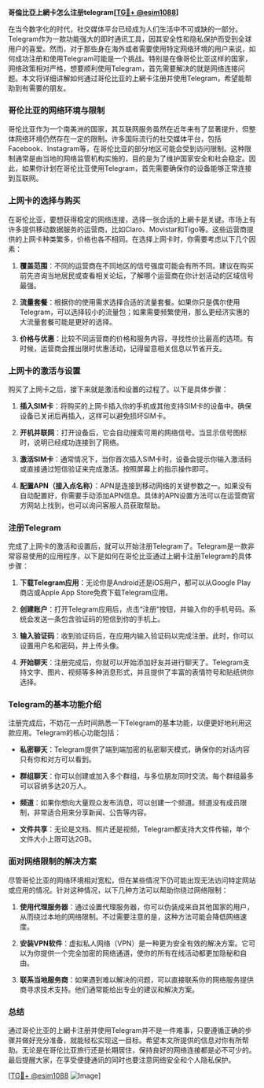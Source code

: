 **哥倫比亞上網卡怎么注册telegram[[TG💪+ @esim1088](https://t.me/s/esim1088)]**

在当今数字化的时代，社交媒体平台已经成为人们生活中不可或缺的一部分。Telegram作为一款功能强大的即时通讯工具，因其安全性和隐私保护而受到全球用户的喜爱。然而，对于那些身在海外或者需要使用特定网络环境的用户来说，如何成功注册和使用Telegram可能是一个挑战。特别是在像哥伦比亚这样的国家，网络政策相对严格，想要顺利使用Telegram，首先需要解决的就是网络连接问题。本文将详细讲解如何通过哥伦比亚的上網卡注册并使用Telegram，希望能帮助到有需要的朋友。

### 哥伦比亚的网络环境与限制

哥伦比亚作为一个南美洲的国家，其互联网服务虽然在近年来有了显著提升，但整体网络环境仍然存在一定的限制。许多国际流行的社交媒体平台，包括Facebook、Instagram等，在哥伦比亚的部分地区可能会受到访问限制。这种限制通常是由当地的网络监管机构实施的，目的是为了维护国家安全和社会稳定。因此，如果你计划在哥伦比亚使用Telegram，首先需要确保你的设备能够正常连接到互联网。

### 上网卡的选择与购买

在哥伦比亚，要想获得稳定的网络连接，选择一张合适的上網卡是关键。市场上有许多提供移动数据服务的运营商，比如Claro、Movistar和Tigo等。这些运营商提供的上网卡种类繁多，价格也各不相同。在选择上网卡时，你需要考虑以下几个因素：

1. **覆盖范围**：不同的运营商在不同地区的信号强度可能会有所不同。建议在购买前先咨询当地居民或查看相关论坛，了解哪个运营商在你计划活动的区域信号最强。
   
2. **流量套餐**：根据你的使用需求选择合适的流量套餐。如果你只是偶尔使用Telegram，可以选择较小的流量包；如果需要频繁使用，那么更经济实惠的大流量套餐可能是更好的选择。

3. **价格与优惠**：比较不同运营商的价格和服务内容，寻找性价比最高的选项。有时候，运营商会推出限时优惠活动，记得留意相关信息以节省开支。

### 上网卡的激活与设置

购买了上网卡之后，接下来就是激活和设置的过程了。以下是具体步骤：

1. **插入SIM卡**：将购买的上网卡插入你的手机或其他支持SIM卡的设备中。确保设备已关闭后再插入，这样可以避免损坏SIM卡。

2. **开机并联网**：打开设备后，它会自动搜索可用的网络信号。当显示信号图标时，说明已经成功连接到了网络。

3. **激活SIM卡**：通常情况下，当你首次插入SIM卡时，设备会提示你输入激活码或直接通过短信验证来完成激活。按照屏幕上的指示操作即可。

4. **配置APN（接入点名称）**：APN是连接到移动网络的关键参数之一。如果没有自动配置好，你需要手动添加APN信息。具体的APN设置方法可以在运营商官方网站上找到，也可以询问客服人员获取帮助。

### 注册Telegram

完成了上网卡的激活和设置后，就可以开始注册Telegram了。Telegram是一款非常容易使用的应用程序，以下是如何在哥伦比亚通过上網卡注册Telegram的具体步骤：

1. **下载Telegram应用**：无论你是Android还是iOS用户，都可以从Google Play商店或Apple App Store免费下载Telegram应用。

2. **创建账户**：打开Telegram应用后，点击“注册”按钮，并输入你的手机号码。系统会发送一条包含验证码的短信到你的手机上。

3. **输入验证码**：收到验证码后，在应用内输入验证码以完成注册。此时，你可以设置用户名和密码，并上传头像。

4. **开始聊天**：注册完成后，你就可以开始添加好友并进行聊天了。Telegram支持文字、图片、视频等多种消息形式，并且提供了丰富的表情符号和贴纸供你选择。

### Telegram的基本功能介绍

注册完成后，不妨花一点时间熟悉一下Telegram的基本功能，以便更好地利用这款应用。Telegram的核心功能包括：

- **私密聊天**：Telegram提供了端到端加密的私密聊天模式，确保你的对话内容只有你和对方可以看到。
  
- **群组聊天**：你可以创建或加入多个群组，与多位朋友同时交流。每个群组最多可以容纳多达20万人。

- **频道**：如果你想向大量观众发布消息，可以创建一个频道。频道没有成员限制，非常适合用来分享新闻、公告等内容。

- **文件共享**：无论是文档、照片还是视频，Telegram都支持大文件传输，单个文件大小上限可达2GB。

### 面对网络限制的解决方案

尽管哥伦比亚的网络环境相对宽松，但在某些情况下仍可能出现无法访问特定网站或应用的情况。针对这种情况，以下几种方法可以帮助你绕过网络限制：

1. **使用代理服务器**：通过设置代理服务器，你可以伪装成来自其他国家的用户，从而绕过本地的网络限制。不过需要注意的是，这种方法可能会降低网络速度。

2. **安装VPN软件**：虚拟私人网络（VPN）是一种更为安全有效的解决方案。它可以为你提供一个完全加密的网络通道，使你的所有在线活动都更加隐秘和自由。

3. **联系当地服务商**：如果遇到难以解决的问题，可以直接联系你的网络服务提供商寻求技术支持。他们通常能给出专业的建议和解决方案。

### 总结

通过哥伦比亚的上網卡注册并使用Telegram并不是一件难事，只要遵循正确的步骤并做好充分准备，就能轻松实现这一目标。希望本文所提供的信息对你有所帮助。无论是在哥伦比亚旅行还是长期居住，保持良好的网络连接都是必不可少的。最后提醒大家，在享受便捷通讯的同时也要注意网络安全和个人隐私保护。

[[TG💪+ @esim1088](https://t.me/s/esim1088) ![Image](https://i.postimg.cc/4NQfJmqS/Snipaste-2025-05-13-00-14-12.png)]